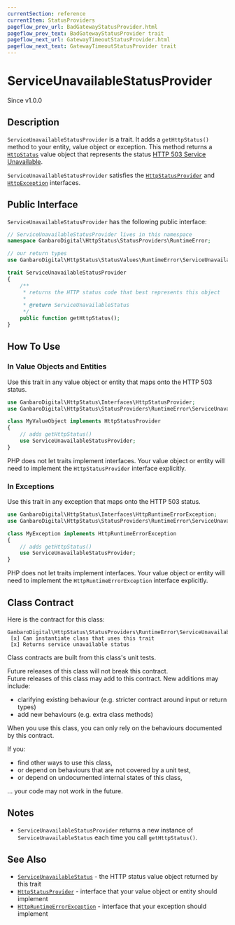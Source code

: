 ```yaml
---
currentSection: reference
currentItem: StatusProviders
pageflow_prev_url: BadGatewayStatusProvider.html
pageflow_prev_text: BadGatewayStatusProvider trait
pageflow_next_url: GatewayTimeoutStatusProvider.html
pageflow_next_text: GatewayTimeoutStatusProvider trait
---
```


# ServiceUnavailableStatusProvider

<div class="callout info">
Since v1.0.0
</div>

## Description

`ServiceUnavailableStatusProvider` is a trait. It adds a `getHttpStatus()` method to your entity, value object or exception. This method returns a [`HttpStatus`](../Interfaces/HttpStatus.html) value object that represents the status [HTTP 503 Service Unavailable](../StatusValues/ServiceUnavailableStatus.html).

`ServiceUnavailableStatusProvider` satisfies the [`HttpStatusProvider`](../Interfaces/HttpStatusProvider.html) and [`HttpException`](../Interfaces/HttpException) interfaces.

## Public Interface

`ServiceUnavailableStatusProvider` has the following public interface:

```php
// ServiceUnavailableStatusProvider lives in this namespace
namespace GanbaroDigital\HttpStatus\StatusProviders\RuntimeError;

// our return types
use GanbaroDigital\HttpStatus\StatusValues\RuntimeError\ServiceUnavailableStatus;

trait ServiceUnavailableStatusProvider
{
    /**
     * returns the HTTP status code that best represents this object
     *
     * @return ServiceUnavailableStatus
     */
    public function getHttpStatus();
}
```

## How To Use

### In Value Objects and Entities

Use this trait in any value object or entity that maps onto the HTTP 503 status.

```php
use GanbaroDigital\HttpStatus\Interfaces\HttpStatusProvider;
use GanbaroDigital\HttpStatus\StatusProviders\RuntimeError\ServiceUnavailableStatusProvider;

class MyValueObject implements HttpStatusProvider
{
    // adds getHttpStatus()
    use ServiceUnavailableStatusProvider;
}
```

PHP does not let traits implement interfaces. Your value object or entity will need to implement the `HttpStatusProvider` interface explicitly.

### In Exceptions

Use this trait in any exception that maps onto the HTTP 503 status.

```php
use GanbaroDigital\HttpStatus\Interfaces\HttpRuntimeErrorException;
use GanbaroDigital\HttpStatus\StatusProviders\RuntimeError\ServiceUnavailableStatusProvider;

class MyException implements HttpRuntimeErrorException
{
    // adds getHttpStatus()
    use ServiceUnavailableStatusProvider;
}
```

PHP does not let traits implement interfaces. Your value object or entity will need to implement the `HttpRuntimeErrorException` interface explicitly.

## Class Contract

Here is the contract for this class:

    GanbaroDigital\HttpStatus\StatusProviders\RuntimeError\ServiceUnavailableStatusProvider
     [x] Can instantiate class that uses this trait
     [x] Returns service unavailable status

Class contracts are built from this class's unit tests.

<div class="callout success">
Future releases of this class will not break this contract.
</div>

<div class="callout info" markdown="1">
Future releases of this class may add to this contract. New additions may include:

* clarifying existing behaviour (e.g. stricter contract around input or return types)
* add new behaviours (e.g. extra class methods)
</div>

<div class="callout warning" markdown="1">
When you use this class, you can only rely on the behaviours documented by this contract.

If you:

* find other ways to use this class,
* or depend on behaviours that are not covered by a unit test,
* or depend on undocumented internal states of this class,

... your code may not work in the future.
</div>

## Notes

* `ServiceUnavailableStatusProvider` returns a new instance of `ServiceUnavailableStatus` each time you call `getHttpStatus()`.

## See Also

* [`ServiceUnavailableStatus`](../StatusValues/ServiceUnavailableStatus.html) - the HTTP status value object returned by this trait
* [`HttpStatusProvider`](../Interfaces/HttpStatusProvider.html) - interface that your value object or entity should implement
* [`HttpRuntimeErrorException`](../Interfaces/HttpRuntimeErrorException.html) - interface that your exception should implement
